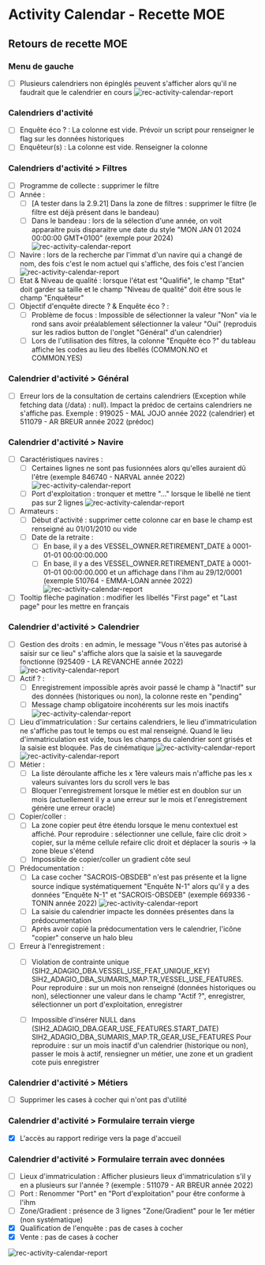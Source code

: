 # Activity Calendar - Recette MOE

## Retours de recette MOE

### Menu de gauche

- [ ] Plusieurs calendriers non épinglés peuvent s'afficher alors qu'il ne faudrait que le calendrier en cours
  ![rec-activity-calendar-report](/projects/activity-calendar/rec/images/rec-24-002-2.9.20-Menu_gauche.PNG)

### Calendriers d'activité

- [ ] Enquête éco ? : La colonne est vide. Prévoir un script pour renseigner le flag sur les données historiques
- [ ] Enquêteur(s) : La colonne est vide. Renseigner la colonne

### Calendriers d'activité > Filtres

- [ ] Programme de collecte : supprimer le filtre
- [ ] Année : 
  - [ ] [A tester dans la 2.9.21] Dans la zone de filtres : supprimer le filtre (le filtre est déjà présent dans le bandeau)
  - [ ] Dans le bandeau : lors de la sélection d'une année, on voit apparaitre puis disparaitre une date du style "MON JAN 01 2024 00:00:00 GMT+0100" (exemple pour 2024)
    ![rec-activity-calendar-report](/projects/activity-calendar/rec/images/rec-24-002-2.9.20-Filtres_année_bandeau.PNG)
- [ ] Navire : lors de la recherche par l'immat d'un navire qui a changé de nom, des fois c'est le nom actuel qui s'affiche, des fois c'est l'ancien
  ![rec-activity-calendar-report](/projects/activity-calendar/rec/images/rec-24-002-2.9.20-Filtres_nav_noms.PNG)
- [ ] Etat & Niveau de qualité : lorsque l'état est "Qualifié", le champ "Etat" doit garder sa taille et le champ "Niveau de qualité" doit être sous le champ "Enquêteur"
- [ ] Objectif d'enquête directe ? & Enquête éco ? : 
  - [ ] Problème de focus : Impossible de sélectionner la valeur "Non" via le rond sans avoir préalablement sélectionner la valeur "Oui"
    (reproduis sur les radios button de l'onglet "Général" d'un calendrier)
  - [ ] Lors de l'utilisation des filtres, la colonne "Enquête éco ?" du tableau affiche les codes au lieu des libellés (COMMON.NO et COMMON.YES)

### Calendrier d'activité > Général

- [ ] Erreur lors de la consultation de certains calendriers (Exception while fetching data (/data) : null). Impact la prédoc de certains calendriers ne s'affiche pas. 
Exemple : 919025 - MAL JOJO année 2022 (calendrier) et 511079 - AR BREUR année 2022 (prédoc)

### Calendrier d'activité > Navire

- [ ] Caractéristiques navires : 
  - [ ] Certaines lignes ne sont pas fusionnées alors qu'elles auraient dû l'être (exemple 846740 - NARVAL année 2022)
    ![rec-activity-calendar-report](/projects/activity-calendar/rec/images/rec-24-002-2.9.20-Carac_navire_fusion_lignes.PNG)
  - [ ] Port d'exploitation : tronquer et mettre "..." lorsque le libellé ne tient pas sur 2 lignes
    ![rec-activity-calendar-report](/projects/activity-calendar/rec/images/rec-24-002-2.9.20-Carac_navire_port_exploit.PNG)
- [ ] Armateurs :
  - [ ] Début d'activité : supprimer cette colonne car en base le champ est renseigné au 01/01/2010 ou vide
  - [ ] Date de la retraite :
    - [ ] En base, il y a des VESSEL_OWNER.RETIREMENT_DATE à 0001-01-01 00:00:00.000
    - [ ] En base, il y a des VESSEL_OWNER.RETIREMENT_DATE à 0001-01-01 00:00:00.000 et un affichage dans l'ihm au 29/12/0001 (exemple 510764 - EMMA-LOAN année 2022)
![rec-activity-calendar-report](/projects/activity-calendar/rec/images/rec-24-002-2.9.20-Armateur_date_retraite.PNG)
- [ ] Tooltip flèche pagination : modifier les libellés "First page" et "Last page" pour les mettre en français

### Calendrier d'activité > Calendrier

- [ ] Gestion des droits : en admin, le message "Vous n'êtes pas autorisé à saisir sur ce lieu" s'affiche alors que la saisie et la sauvegarde fonctionne (925409 - LA REVANCHE année 2022)
![rec-activity-calendar-report](/projects/activity-calendar/rec/images/rec-24-002-2.9.20-Calendrier_gestion_droits.PNG)
- [ ] Actif ? : 
  - [ ] Enregistrement impossible après avoir passé le champ à "Inactif" sur des données (historiques ou non), la colonne reste en "pending"
  - [ ] Message champ obligatoire incohérents sur les mois inactifs
    ![rec-activity-calendar-report](/projects/activity-calendar/rec/images/rec-24-002-2.9.20-Calendrier_mois_inactif.PNG)
- [ ] Lieu d'immatriculation : Sur certains calendriers, le lieu d'immatriculation ne s'affiche pas tout le temps ou est mal renseigné. Quand le lieu d'immatriculation est vide, tous les champs du calendrier sont grisés et la saisie est bloquée. Pas de cinématique
  ![rec-activity-calendar-report](/projects/activity-calendar/rec/images/rec-24-002-2.9.20-Calendrier_lieu_immat.PNG)
  ![rec-activity-calendar-report](/projects/activity-calendar/rec/images/rec-24-002-2.9.20-Calendrier_lieu_immat2.PNG)
- [ ] Métier : 
  - [ ] La liste déroulante affiche les x 1ère valeurs mais n'affiche pas les x valeurs suivantes lors du scroll vers le bas
  - [ ] Bloquer l'enregistrement lorsque le métier est en doublon sur un mois (actuellement il y a une erreur sur le mois et l'enregistrement génère une erreur oracle)
- [ ] Copier/coller : 
  - [ ] La zone copier peut être étendu lorsque le menu contextuel est affiché. Pour reproduire : sélectionner une cellule, faire clic droit > copier, sur la même cellule refaire clic droit et déplacer la souris -> la zone bleue s'étend
  - [ ] Impossible de copier/coller un gradient côte seul 
- [ ] Prédocumentation :
  - [ ] La case cocher "SACROIS-OBSDEB" n'est pas présente et la ligne source indique systématiquement "Enquête N-1"
  alors qu'il y a des données "Enquête N-1" et "SACROIS-OBSDEB" (exemple 669336 - TONIN année 2022)
![rec-activity-calendar-report](/projects/activity-calendar/rec/images/rec-24-002-2.9.20-Prédocumentation_sources.PNG)
  - [ ] La saisie du calendrier impacte les données présentes dans la prédocumentation
  - [ ] Après avoir copié la prédocumentation vers le calendrier, l'icône "copier" conserve un halo bleu
- [ ] Erreur à l'enregistrement : 
  - [ ] Violation de contrainte unique (SIH2_ADAGIO_DBA.VESSEL_USE_FEAT_UNIQUE_KEY) SIH2_ADAGIO_DBA_SUMARIS_MAP.TR_VESSEL_USE_FEATURES. 
  Pour reproduire : sur un mois non renseigné (données historiques ou non), sélectionner une valeur dans le champ "Actif ?", enregistrer, sélectionner un port d'exploitation, enregistrer
  - [ ] Impossible d'insérer NULL dans (SIH2_ADAGIO_DBA.GEAR_USE_FEATURES.START_DATE) SIH2_ADAGIO_DBA_SUMARIS_MAP.TR_GEAR_USE_FEATURES
  Pour reproduire : sur un mois inactif d'un calendrier (historique ou non), passer le mois à actif, rensiegner un métier, une zone et un gradient cote puis enregistrer


### Calendrier d'activité > Métiers

- [ ] Supprimer les cases à cocher qui n'ont pas d'utilité

### Calendrier d'activité > Formulaire terrain vierge

- [X] L'accès au rapport redirige vers la page d'accueil

### Calendrier d'activité > Formulaire terrain avec données

- [ ] Lieux d'immatriculation : Afficher plusieurs lieux d'immatriculation s'il y en a plusieurs sur l'année ? (exemple : 511079 - AR BREUR année 2022)
- [ ] Port : Renommer "Port" en "Port d'exploitation" pour être conforme à l'ihm
- [ ] Zone/Gradient : présence de 3 lignes "Zone/Gradient" pour le 1er métier (non systématique)
- [X] Qualification de l'enquête : pas de cases à cocher
- [X] Vente : pas de cases à cocher

![rec-activity-calendar-report](/projects/activity-calendar/rec/images/rec-24-002-2.9.20-Formulaire_terrain.PNG)